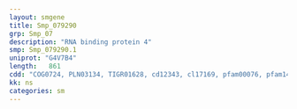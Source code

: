 ```yaml
---
layout: smgene
title: Smp_079290
grp: Smp_07
description: "RNA binding protein 4"
smp: Smp_079290.1
uniprot: "G4V7B4"
length:   861
cdd: "COG0724, PLN03134, TIGR01628, cd12343, cl17169, pfam00076, pfam14259, smart00360"
kk: ns
categories: sm
---
```

